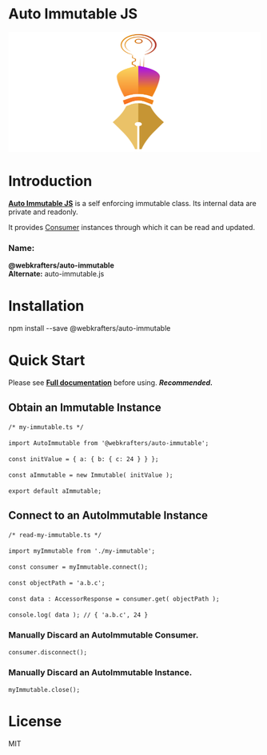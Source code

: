 # Auto Immutable JS

<p align="center">
  <img height="240" src="logo.svg" width="640"></img>
</p>

# Introduction

**[Auto Immutable JS](https://auto-immutable.js.org/api/#source)** is a self enforcing immutable class. Its internal data are private and readonly.

It provides [Consumer](https://auto-immutable.js.org/api/#consumer) instances through which it can be read and updated.

### Name:

<strong>@webkrafters/auto-immutable</strong><br />
<strong>Alternate:</strong> auto-immutable.js

# Installation

npm install --save @webkrafters/auto-immutable

# Quick Start

Please see **[Full documentation](https://auto-immutable.js.org)** before using. ***Recommended.***

## Obtain an Immutable Instance

```tsx
/* my-immutable.ts */

import AutoImmutable from '@webkrafters/auto-immutable';

const initValue = { a: { b: { c: 24 } } };

const aImmutable = new Immutable( initValue );

export default aImmutable;
```

## Connect to an AutoImmutable Instance

```tsx
/* read-my-immutable.ts */

import myImmutable from './my-immutable';

const consumer = myImmutable.connect();

const objectPath = 'a.b.c';

const data : AccessorResponse = consumer.get( objectPath );

console.log( data ); // { 'a.b.c', 24 }
```

### Manually Discard an AutoImmutable Consumer.

```tsx
consumer.disconnect();
```

### Manually Discard an AutoImmutable Instance.

```tsx
myImmutable.close();
```

# License
MIT
